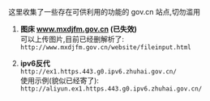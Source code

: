 这里收集了一些存在可供利用的功能的 gov.cn 站点,切勿滥用

1. **图床 www.mxdjfm.gov.cn (已失效)**   
可以上传图片,目前已经删解析了: `http://www.mxdjfm.gov.cn/website/fileinput.html`

2. **ipv6反代**   
`http://ex1.https.443.g0.ipv6.zhuhai.gov.cn/`   
使用示例(貌似已经寄了): `http://aliyun.ex1.https.443.g0.ipv6.zhuhai.gov.cn/`
